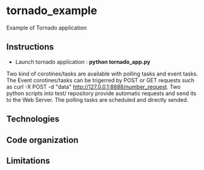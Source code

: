 # tornado_example

Example of Tornado application

## Instructions

* Launch tornado application : **python tornado_app.py**

Two kind of corotines/tasks are available with polling tasks and event tasks. The Event corotines/tasks can be trigerred by POST or GET requests such as curl -X POST -d "data" http://127.0.0.1:8888/number_request. Two python scripts into test/ repository provide automatic requests and send its to the Web Server. The polling tasks are scheduled and directly sended.


## Technologies



## Code organization




## Limitations
